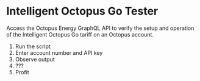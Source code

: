 # Intelligent Octopus Go Tester

Access the Octopus Energy GraphQL API to verify the setup and operation of the Intelligent Octopus Go tariff on an Octopus account.

1. Run the script
2. Enter account number and API key
3. Observe output
4. ???
5. Profit
